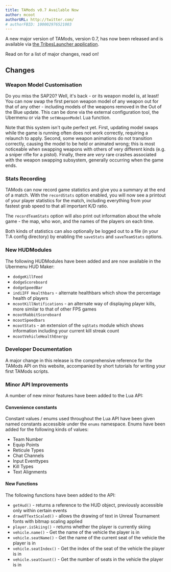 ```yaml
---
title: TAMods v0.7 Available Now
author: mcoot
authorURL: http://twitter.com/
# authorFBID: 100002976521003
---
```


A new major version of TAMods, version 0.7, has now been released and is available via [the TribesLauncher application](https://github.com/mcoot/TribesLauncher/releases).

Read on for a list of major changes, read on!

<!--truncate-->

## Changes

### Weapon Model Customisation

Do you miss the SAP20? Well, it's back - or its weapon model is, at least! You can now swap the first person weapon model of any weapon out for that of any other - including models of the weapons removed in the Out of the Blue update. This can be done via the external configuration tool, the Ubermenu or via the `setWeaponModel` Lua function.

Note that this system isn't quite perfect yet. First, updating model swaps while the game is running often does not work correctly, requiring a relaunch to apply. Second, some weapon animations do not transition correctly, causing the model to be held or animated wrong; this is most noticeable when swapping weapons with others of very different kinds (e.g. a sniper rifle for a pistol). Finally, there are _very_ rare crashes associated with the weapon swapping subsystem, generally occurring when the game ends.

### Stats Recording

TAMods can now record game statistics and give you a summary at the end of a match. With the `recordStats` option enabled, you will now see a printout of your player statistics for the match, including everything from your fastest grab speed to that all important K/D ratio.

The `recordTeamStats` option will also print out information about the whole game - the map, who won, and the names of the players on each time.

Both kinds of statistics can also optionally be logged out to a file (in your T:A config directory) by enabling the `saveStats` and `saveTeamStats` options.

### New HUDModules

The following HUDModules have been added and are now available in the Ubermenu HUD Maker:

- `dodgeKillFeed`
- `dodgeScoreboard`
- `dodgeSpeedBar`
- `indiIFF Healthbars` - alternate healthbars which show the percentage health of players
- `mcootKillNotifications` - an alternate way of displaying player kills, more similar to that of other FPS games
- `mcootRabbitScoreboard`
- `mcootSpeedbars`
- `mcootStats` - an extension of the `sqStats` module which shows information including your current kill streak count
- `mcootVehicleHealthEnergy`

### Developer Documentation

A major change in this release is the comprehensive reference for the TAMods API on this website, accompanied by short tutorials for writing your first TAMods scripts.

### Minor API Improvements

A number of new minor features have been added to the Lua API:

#### Convenience constants

Constant values / enums used throughout the Lua API have been given named constants accessible under the `enums` namespace. Enums have been added for the following kinds of values:

- Team Number
- Equip Points
- Reticule Types
- Chat Channels
- Input Eventtypes
- Kill Types
- Text Alignments

#### New Functions

The following functions have been added to the API:

- `getHud()` - returns a reference to the HUD object, previously accessible only within certain events
- `drawUTTextScaled()` - allows the drawing of text in Unreal Tournament fonts with bitmap scaling applied
- `player.isSkiing()` - returns whether the player is currently skiing
- `vehicle.name()` - Get the name of the vehicle the player is in
- `vehicle.seatName()` - Get the name of the current seat of the vehicle the player is in
- `vehicle.seatIndex()` - Get the index of the seat of the vehicle the player is in
- `vehicle.seatCount()` - Get the number of seats in the vehicle the player is in